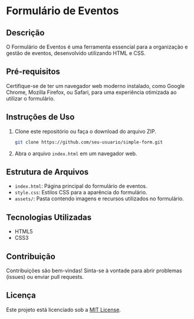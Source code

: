 # Formulário de Eventos

## Descrição

O Formulário de Eventos é uma ferramenta essencial para a organização e gestão de eventos, desenvolvido utilizando HTML e CSS.

## Pré-requisitos

Certifique-se de ter um navegador web moderno instalado, como Google Chrome, Mozilla Firefox, ou Safari, para uma experiência otimizada ao utilizar o formulário.

## Instruções de Uso

1. Clone este repositório ou faça o download do arquivo ZIP.

    ```bash
    git clone https://github.com/seu-usuario/simple-form.git
    ```

2. Abra o arquivo `index.html` em um navegador web.

## Estrutura de Arquivos

- `index.html`: Página principal do formulário de eventos.
- `style.css`: Estilos CSS para a aparência do formulário.
- `assets/`: Pasta contendo imagens e recursos utilizados no formulário.

## Tecnologias Utilizadas

- HTML5
- CSS3

## Contribuição

Contribuições são bem-vindas! Sinta-se à vontade para abrir problemas (issues) ou enviar pull requests.

## Licença

Este projeto está licenciado sob a [MIT License](LICENSE). 
